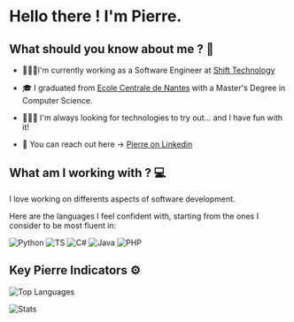# Hello there ! I'm Pierre.

## What should you know about me ? 🤔

- 👨🏼‍💻I'm currently working as a Software Engineer at [Shift Technology](https://www.shift-technology.com/)

- 🎓 I graduated from [Ecole Centrale de Nantes](https://www.ec-nantes.fr/english-version) with a Master's Degree in Computer Science.

- 🕵🏼‍♂️ I'm always looking for technologies to try out... and I have fun with it!

- 📱 You can reach out here -> [Pierre on Linkedin](https://www.linkedin/in/pierre-bourreau/)

## What am I working with ? 💻

I love working on differents aspects of software development.

Here are the languages I feel confident with, starting from the ones I consider to be most fluent in:

![Python](https://cdn.jsdelivr.net/npm/programming-languages-logos@0.0.3/src/python/python_32x32.png)
![TS](https://cdn.jsdelivr.net/npm/programming-languages-logos@0.0.3/src/typescript/typescript_32x32.png)
![C#](https://cdn.jsdelivr.net/npm/programming-languages-logos@0.0.3/src/csharp/csharp_32x32.png)
![Java](https://cdn.jsdelivr.net/npm/programming-languages-logos@0.0.3/src/java/java_32x32.png)
![PHP](https://cdn.jsdelivr.net/npm/programming-languages-logos@0.0.3/src/php/php_32x32.png)

## Key Pierre Indicators ⚙️

![Top Languages](https://github-readme-stats.vercel.app/api/top-langs/?username=Fjio&hide=TeX&layout=compact&theme=radical)

![Stats](https://github-readme-stats.vercel.app/api?username=Fjio&count_private=true&show_icons=true&theme=radical)
